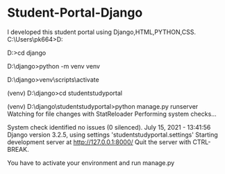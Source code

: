 # Student-Portal-Django
I developed this student portal using Django,HTML,PYTHON,CSS.
C:\Users\pk664>D:

D:\>cd django

D:\django>python -m venv venv

D:\django>venv\scripts\activate

(venv) D:\django>cd studentstudyportal

(venv) D:\django\studentstudyportal>python manage.py runserver
Watching for file changes with StatReloader
Performing system checks...

System check identified no issues (0 silenced).
July 15, 2021 - 13:41:56
Django version 3.2.5, using settings 'studentstudyportal.settings'
Starting development server at http://127.0.0.1:8000/
Quit the server with CTRL-BREAK.




You have to activate your environment and run manage.py 
